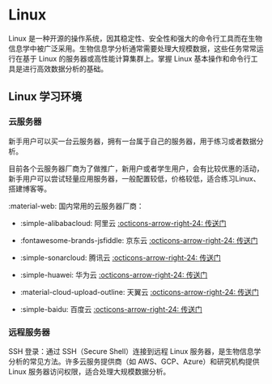 # Linux

Linux 是一种开源的操作系统，因其稳定性、安全性和强大的命令行工具而在生物信息学中被广泛采用。生物信息学分析通常需要处理大规模数据，这些任务常常运行在基于 Linux 的服务器或高性能计算集群上。掌握 Linux 基本操作和命令行工具是进行高效数据分析的基础。

## Linux 学习环境

### 云服务器

新手用户可以买一台云服务器，拥有一台属于自己的服务器，用于练习或者数据分析。

目前各个云服务器厂商为了做推广，新用户或者学生用户，会有比较优惠的活动，新手用户可以尝试轻量应用服务器，一般配置较低，价格较低，适合练习Linux、搭建博客等。

:material-web: 国内常用的云服务器厂商：
<div class="grid cards" markdown>

- :simple-alibabacloud: 阿里云 [:octicons-arrow-right-24: <a href="https://www.aliyun.com/activity/new?userCode=d7ye6qax" target="_blank"> 传送门 </a>](#)


- :fontawesome-brands-jsfiddle: 京东云 [:octicons-arrow-right-24: <a href="https://www.jdcloud.com/" target="_blank"> 传送门 </a>](#)

- :simple-sonarcloud: 腾讯云 [:octicons-arrow-right-24: <a href="https://cloud.tencent.com/" target="_blank"> 传送门 </a>](#)

- :simple-huawei: 华为云 [:octicons-arrow-right-24: <a href="https://www.huaweicloud.com/" target="_blank"> 传送门 </a>](#)

- :material-cloud-upload-outline: 天翼云 [:octicons-arrow-right-24: <a href="https://www.ctyun.cn/" target="_blank"> 传送门 </a>](#)

- :simple-baidu: 百度云 [:octicons-arrow-right-24: <a href="https://cloud.baidu.com/campaign/PromotionActivity/index.html" target="_blank"> 传送门 </a>](#)

</div>


### 远程服务器

SSH 登录：通过 SSH（Secure Shell）连接到远程 Linux 服务器，是生物信息学分析的常见方法。许多云服务提供商（如 AWS、GCP、Azure）和研究机构提供 Linux 服务器访问权限，适合处理大规模数据分析。
